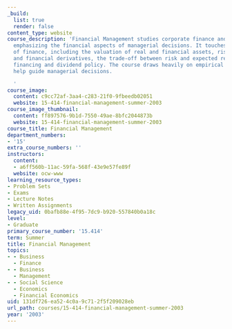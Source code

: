 ```yaml
---
_build:
  list: true
  render: false
content_type: website
course_description: 'Financial Management studies corporate finance and capital markets,
  emphasizing the financial aspects of managerial decisions. It touches on all areas
  of finance, including the valuation of real and financial assets, risk management
  and financial derivatives, the trade-off between risk and expected return, and corporate
  financing and dividend policy. The course draws heavily on empirical research to
  help guide managerial decisions.

  '
course_image:
  content: c9cc72af-3aa4-c283-21f0-9fbeedb02051
  website: 15-414-financial-management-summer-2003
course_image_thumbnail:
  content: ff897576-9b1d-7550-49ae-8bfc2044873b
  website: 15-414-financial-management-summer-2003
course_title: Financial Management
department_numbers:
- '15'
extra_course_numbers: ''
instructors:
  content:
  - a6ff560b-11ac-59fa-568f-43e9e57fe89f
  website: ocw-www
learning_resource_types:
- Problem Sets
- Exams
- Lecture Notes
- Written Assignments
legacy_uid: 0bafb88e-4f95-7dc9-b920-557840b0a18c
level:
- Graduate
primary_course_number: '15.414'
term: Summer
title: Financial Management
topics:
- - Business
  - Finance
- - Business
  - Management
- - Social Science
  - Economics
  - Financial Economics
uid: 131df726-ea52-4c0a-9c71-2f5f209028eb
url_path: courses/15-414-financial-management-summer-2003
year: '2003'
---
```

